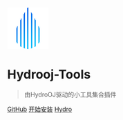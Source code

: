 ![Logo](/img/favicon.png)
# Hydrooj-Tools
> 由HydroOJ驱动的小工具集合插件

[GitHub](https://github.com/Hydrooj-Tools/Hydrooj-Tools.github.io)
[开始安装](README.md)
[Hydro](https://hydro.js.org)